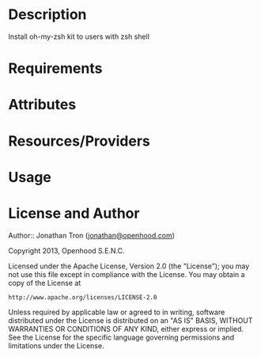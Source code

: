 Description
===========

Install oh-my-zsh kit to users with zsh shell

Requirements
============

Attributes
==========

Resources/Providers
===================

Usage
=====

License and Author
==================

Author:: Jonathan Tron (<jonathan@openhood.com>)

Copyright 2013, Openhood S.E.N.C.

Licensed under the Apache License, Version 2.0 (the "License");
you may not use this file except in compliance with the License.
You may obtain a copy of the License at

    http://www.apache.org/licenses/LICENSE-2.0

Unless required by applicable law or agreed to in writing, software
distributed under the License is distributed on an "AS IS" BASIS,
WITHOUT WARRANTIES OR CONDITIONS OF ANY KIND, either express or implied.
See the License for the specific language governing permissions and
limitations under the License.
